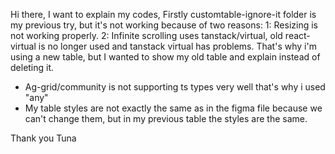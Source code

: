 
Hi there,
I want to explain my codes, 
Firstly customtable-ignore-it folder is my previous try, but it's not working because of two reasons:
1: Resizing is not working properly.
2: Infinite scrolling uses tanstack/virtual, old react-virtual is no longer used and tanstack virtual has problems.
That's why i'm using a new table, but I wanted to show my old table and explain instead of deleting it.

* Ag-grid/community is not supporting ts types very well that's why i used "any"
* My table styles are not exactly the same as in the figma file because we can't change them, but in my previous table the styles are the same.


Thank you
Tuna
